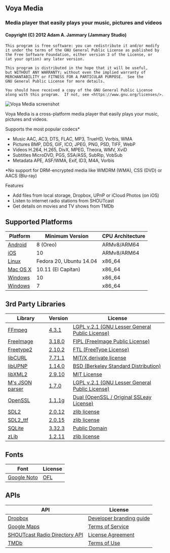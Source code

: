 ## Voya Media
### Media player that easily plays your music, pictures and videos
#### Copyright (C) 2012 Adam A. Jammary (Jammary Studio)

    This program is free software: you can redistribute it and/or modify
    it under the terms of the GNU General Public License as published by
    the Free Software Foundation, either version 3 of the License, or
    (at your option) any later version.

    This program is distributed in the hope that it will be useful,
    but WITHOUT ANY WARRANTY; without even the implied warranty of
    MERCHANTABILITY or FITNESS FOR A PARTICULAR PURPOSE.  See the
    GNU General Public License for more details.

    You should have received a copy of the GNU General Public License
    along with this program.  If not, see <https://www.gnu.org/licenses/>.

![Voya Media screenshot](https://sourceforge.net/p/voyamedia/screenshot/VoyaMedia-8-1920.png)

Voya Media is a cross-platform media player that easily plays your music, pictures and videos.

Supports the most popular codecs*

- Music AAC, AC3, DTS, FLAC, MP3, TrueHD, Vorbis, WMA
- Pictures BMP, DDS, GIF, ICO, JPEG, PNG, PSD, TIFF, WebP
- Videos H.264, H.265, DivX, MPEG, Theora, WMV, XviD
- Subtitles MicroDVD, PGS, SSA/ASS, SubRip, VobSub
- Metadata APE, ASF/WMA, Exif, ID3, M4A, Vorbis

*No support for DRM-encrypted media like WMDRM (WMA), CSS (DVD) or AACS (Blu-ray)

Features

- Add files from local storage, Dropbox, UPnP or iCloud Photos (on iOS)
- Listen to internet radio stations from SHOUTcast
- Get details on movies and TV shows from TMDb

## Supported Platforms

Platform | Minimum Version | CPU Architecture
-------- | --------------- | ----------------
[Android](https://play.google.com/store/apps/details?id=com.voyamedia.android) | 8 (Oreo) | ARMv8/ARM64
[iOS](https://itunes.apple.com/us/app/voya-media/id1009917954) | 10 | ARMv8/ARM64
[Linux](https://sourceforge.net/projects/voyamedia/files/VoyaMedia/3.x/Linux/) | Fedora 20, Ubuntu 14.04 | x86_64
[Mac OS X](https://itunes.apple.com/us/app/voya-media/id1009333985) | 10.11 (El Capitan) | x86_64
[Windows](https://www.microsoft.com/store/apps/9NBLGGH52684) | 10 | x86_64
[Windows](https://sourceforge.net/projects/voyamedia/files/VoyaMedia/3.x/Windows/) | 7 | x86_64

## 3rd Party Libraries

Library | Version | License
------- | ------- | -------
[FFmpeg](https://ffmpeg.org/) | [4.3.1](https://www.ffmpeg.org/releases/ffmpeg-4.3.1.tar.bz2) | [LGPL v.2.1 (GNU Lesser General Public License)](https://ffmpeg.org/legal.html)
[FreeImage](http://freeimage.sourceforge.net/download.html) | [3.18.0](http://downloads.sourceforge.net/freeimage/FreeImage3180.zip) | [FIPL (FreeImage Public License)](http://freeimage.sourceforge.net/license.html)
[Freetype2](https://www.freetype.org/) | [2.10.2](https://sourceforge.net/projects/freetype/files/freetype2/2.10.2/freetype-2.10.2.tar.gz) | [FTL (FreeType License)](https://www.freetype.org/license.html)
[libCURL](https://curl.haxx.se/libcurl/) | [7.71.1](https://curl.haxx.se/download/curl-7.71.1.tar.gz) | [MIT/X derivate license](https://curl.haxx.se/docs/copyright.html)
[libUPNP](http://pupnp.sourceforge.net/) | [1.14.0](https://sourceforge.net/projects/pupnp/files/pupnp/libupnp-1.14.0/libupnp-1.14.0.tar.bz2/download) | [BSD (Berkeley Standard Distribution)](http://pupnp.sourceforge.net/#license)
[libXML2](http://xmlsoft.org/) | [2.9.10](http://xmlsoft.org/sources/libxml2-2.9.10.tar.gz) | [MIT License](https://opensource.org/licenses/mit-license.html)
[M's JSON parser](https://sourceforge.net/projects/mjson/) | [1.7.0](https://sourceforge.net/projects/mjson/files/mjson/mjson-1.7.0.tar.gz/download) | [LGPL v.2.1 (GNU Lesser General Public License)](https://sourceforge.net/projects/mjson/)
[OpenSSL](https://www.openssl.org/) | [1.1.1g](https://www.openssl.org/source/openssl-1.1.1g.tar.gz) | [Dual (OpenSSL / Original SSLeay License)](https://www.openssl.org/source/license.html)
[SDL2](https://www.libsdl.org/) | [2.0.12](https://www.libsdl.org/release/SDL2-2.0.12.tar.gz) | [zlib license](https://www.libsdl.org/license.php)
[SDL2_ttf](https://www.libsdl.org/projects/SDL_ttf/) | [2.0.15](https://www.libsdl.org/projects/SDL_ttf/release/SDL2_ttf-2.0.15.tar.gz) | [zlib license](https://www.libsdl.org/license.php)
[SQLite](https://www.sqlite.org/) | [3.32.3](https://www.sqlite.org/2020/sqlite-autoconf-3320300.tar.gz) | [Public Domain](https://www.sqlite.org/copyright.html)
[zLib](http://www.zlib.net/) | [1.2.11](https://downloads.sourceforge.net/project/libpng/zlib/1.2.11/zlib-1.2.11.tar.gz) | [zlib license](http://www.zlib.net/zlib_license.html)

## Fonts

Font | License
---- | -------
[Google Noto](https://www.google.com/get/noto/) | [OFL](http://scripts.sil.org/cms/scripts/page.php?site_id=nrsi&id=OFL)

## APIs

API | License
--- | -------
[Dropbox](https://www.dropbox.com/developers) | [Developer branding guide](https://www.dropbox.com/developers/reference/branding-guide)
[Google Maps](https://developers.google.com/maps/documentation/geocoding/start) | [Terms of Service](https://developers.google.com/maps/terms)
[SHOUTcast Radio Directory API](http://wiki.shoutcast.com/wiki/SHOUTcast_Radio_Directory_API) | [License Agreement](http://wiki.shoutcast.com/wiki/SHOUTcast_API_License_Agreement)
[TMDb](https://www.themoviedb.org/documentation/api) | [Terms of Use](https://www.themoviedb.org/terms-of-use)
